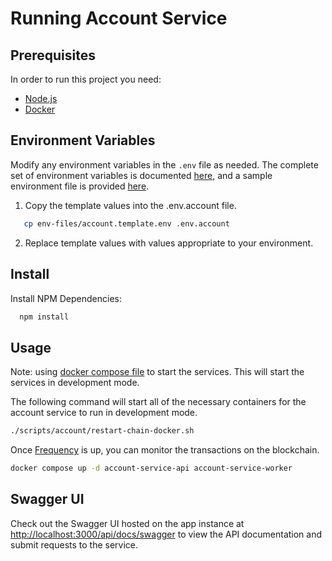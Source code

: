 <!-- TODO: Update for Builder Track, see: https://github.com/ProjectLibertyLabs/gateway/issues/630 -->
# Running Account Service

## Prerequisites

In order to run this project you need:

- [Node.js](https://nodejs.org)
- [Docker](https://docs.docker.com/get-docker/)

## Environment Variables

Modify any environment variables in the `.env` file as needed. The complete set of environment variables is documented [here](./ENVIRONMENT.md), and a sample environment file is provided [here](../../env-files/account.template.env).

1. Copy the template values into the .env.account file.

  ```sh
     cp env-files/account.template.env .env.account
  ```

2. Replace template values with values appropriate to your environment.

## Install

Install NPM Dependencies:

```sh
  npm install
```

## Usage

Note: using [docker compose file](../../docker-compose.yaml) to start the services. This will start the services in development mode.

The following command will start all of the necessary containers for the account service to run in development mode.

```bash
./scripts/account/restart-chain-docker.sh
```

Once [Frequency](https://polkadot.js.org/apps/?rpc=ws%3A%2F%2F127.0.0.1%3A9944#/explorer) is up, you can monitor the transactions on the blockchain.

```sh
docker compose up -d account-service-api account-service-worker
```

## Swagger UI

Check out the Swagger UI hosted on the app instance at [http://localhost:3000/api/docs/swagger](http://localhost:3000/docs/swagger) to view the API documentation and submit requests to the service.
